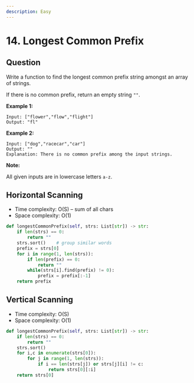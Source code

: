 ```yaml
---
description: Easy
---
```


# 14. Longest Common Prefix

## Question

Write a function to find the longest common prefix string amongst an array of strings.

If there is no common prefix, return an empty string `""`.

**Example 1:**

```text
Input: ["flower","flow","flight"]
Output: "fl"
```

**Example 2:**

```text
Input: ["dog","racecar","car"]
Output: ""
Explanation: There is no common prefix among the input strings.
```

**Note:**

All given inputs are in lowercase letters `a-z`.

## Horizontal Scanning

* Time complexity: O\(S\) – sum of all chars
* Space complexity: O\(1\)

```python
def longestCommonPrefix(self, strs: List[str]) -> str:
    if len(strs) == 0:
        return ""
    strs.sort()    # group similar words
    prefix = strs[0]
    for i in range(1, len(strs)):
        if len(prefix) == 0:
            return ""
        while(strs[i].find(prefix) != 0):
            prefix = prefix[:-1]
    return prefix
```

## Vertical Scanning

* Time complexity: O\(S\)
* Space complexity: O\(1\)

```python
def longestCommonPrefix(self, strs: List[str]) -> str:
    if len(strs) == 0:
        return ""
    strs.sort()
    for i,c in enumerate(strs[0]):
        for j in range(1, len(strs)):
            if i == len(strs[j]) or strs[j][i] != c:
                return strs[0][:i]
    return strs[0]
```



